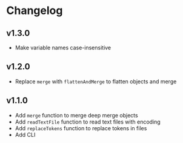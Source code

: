 # Changelog

## v1.3.0
- Make variable names case-insensitive

## v1.2.0
- Replace `merge` with `flattenAndMerge` to flatten objects and merge

## v1.1.0
- Add `merge` function to merge deep merge objects
- Add `readTextFile` function to read text files with encoding
- Add `replaceTokens` function to replace tokens in files
- Add CLI